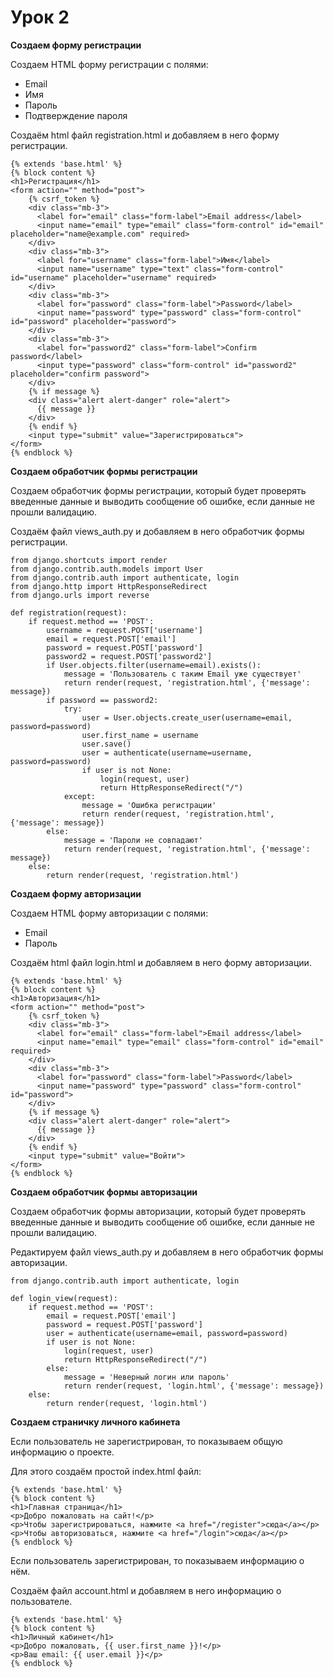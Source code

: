 Урок 2
======

**Создаем форму регистрации**

Создаем HTML форму регистрации с полями:

* Email
* Имя
* Пароль
* Подтверждение пароля

Создаём html файл registration.html и добавляем в него форму регистрации.

    {% extends 'base.html' %}
    {% block content %}
    <h1>Регистрация</h1>
    <form action="" method="post">
        {% csrf_token %}
        <div class="mb-3">
          <label for="email" class="form-label">Email address</label>
          <input name="email" type="email" class="form-control" id="email" placeholder="name@example.com" required>
        </div>
        <div class="mb-3">
          <label for="username" class="form-label">Имя</label>
          <input name="username" type="text" class="form-control" id="username" placeholder="username" required>
        </div>
        <div class="mb-3">
          <label for="password" class="form-label">Password</label>
          <input name="password" type="password" class="form-control" id="password" placeholder="password">
        </div>
        <div class="mb-3">
          <label for="password2" class="form-label">Confirm password</label>
          <input type="password" class="form-control" id="password2" placeholder="confirm password">
        </div>
        {% if message %}
        <div class="alert alert-danger" role="alert">
          {{ message }}
        </div>
        {% endif %}
        <input type="submit" value="Зарегистрироваться">
    </form>
    {% endblock %}

**Создаем обработчик формы регистрации**

Создаем обработчик формы регистрации, который будет проверять введенные данные и выводить сообщение об ошибке, если данные не прошли валидацию.

Создаём файл views_auth.py и добавляем в него обработчик формы регистрации.

    from django.shortcuts import render
    from django.contrib.auth.models import User
    from django.contrib.auth import authenticate, login
    from django.http import HttpResponseRedirect
    from django.urls import reverse
    
    def registration(request):
        if request.method == 'POST':
            username = request.POST['username']
            email = request.POST['email']
            password = request.POST['password']
            password2 = request.POST['password2']
            if User.objects.filter(username=email).exists():
                message = 'Пользователь с таким Email уже существует'
                return render(request, 'registration.html', {'message': message})
            if password == password2:
                try: 
                    user = User.objects.create_user(username=email, password=password)
                    user.first_name = username
                    user.save()
                    user = authenticate(username=username, password=password)
                    if user is not None:
                        login(request, user)
                        return HttpResponseRedirect("/")
                except:
                    message = 'Ошибка регистрации'
                    return render(request, 'registration.html', {'message': message})
            else:
                message = 'Пароли не совпадают'
                return render(request, 'registration.html', {'message': message})
        else:
            return render(request, 'registration.html')

**Создаем форму авторизации**

Создаем HTML форму авторизации с полями:

* Email
* Пароль

Создаём html файл login.html и добавляем в него форму авторизации.

    {% extends 'base.html' %}
    {% block content %}
    <h1>Авторизация</h1>
    <form action="" method="post">
        {% csrf_token %}
        <div class="mb-3">
          <label for="email" class="form-label">Email address</label>
          <input name="email" type="email" class="form-control" id="email" required>
        </div>
        <div class="mb-3">
          <label for="password" class="form-label">Password</label>
          <input name="password" type="password" class="form-control" id="password">
        </div>
        {% if message %}
        <div class="alert alert-danger" role="alert">
          {{ message }} 
        </div>
        {% endif %}
        <input type="submit" value="Войти">
    </form>
    {% endblock %}

**Создаем обработчик формы авторизации**

Создаем обработчик формы авторизации, который будет проверять введенные данные и выводить сообщение об ошибке, если данные не прошли валидацию.

Редактируем файл views_auth.py и добавляем в него обработчик формы авторизации.

    from django.contrib.auth import authenticate, login
    
    def login_view(request):
        if request.method == 'POST':
            email = request.POST['email']
            password = request.POST['password']
            user = authenticate(username=email, password=password)
            if user is not None:
                login(request, user)
                return HttpResponseRedirect("/")
            else:
                message = 'Неверный логин или пароль'
                return render(request, 'login.html', {'message': message})
        else:
            return render(request, 'login.html')


**Создаем страничку личного кабинета**

Если пользователь не зарегистрирован, то показываем общую информацию о проекте. 

Для этого создаём простой index.html файл:

    {% extends 'base.html' %}
    {% block content %}
    <h1>Главная страница</h1>
    <p>Добро пожаловать на сайт!</p>
    <p>Чтобы зарегистрироваться, нажмите <a href="/register">сюда</a></p>
    <p>Чтобы авторизоваться, нажмите <a href="/login">сюда</a></p>
    {% endblock %}

Если пользователь зарегистрирован, то показываем информацию о нём.

Создаём файл account.html и добавляем в него информацию о пользователе.

    {% extends 'base.html' %}
    {% block content %}
    <h1>Личный кабинет</h1>
    <p>Добро пожаловать, {{ user.first_name }}!</p>
    <p>Ваш email: {{ user.email }}</p>
    {% endblock %}



